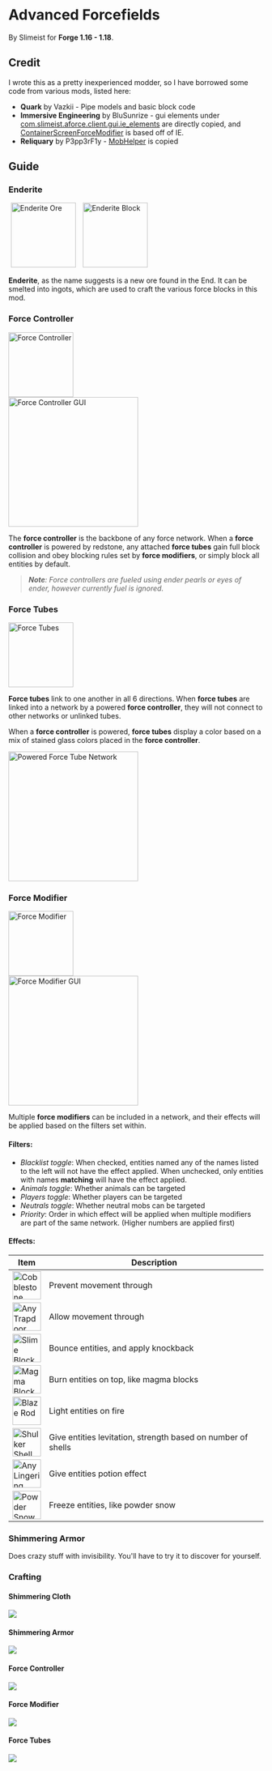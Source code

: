 # Advanced Forcefields

By Slimeist for **Forge 1.16 - 1.18**.

## Credit

I wrote this as a pretty inexperienced modder, so I have borrowed some code from various mods, listed here:
* **Quark** by Vazkii - Pipe models and basic block code
* **Immersive Engineering** by BluSunrize - gui elements under [com.slimeist.aforce.client.gui.ie_elements](src/main/java/com/slimeist/aforce/client/gui/ie_elements) are directly copied,
  and [ContainerScreenForceModifier](src/main/java/com/slimeist/aforce/client/gui/ContainerScreenForceModifier.java) is based off of IE.
* **Reliquary** by P3pp3rF1y - [MobHelper](src/main/java/com/slimeist/aforce/core/util/MobHelper.java) is copied

## Guide

### Enderite

<img src="https://i.imgur.com/MMZa0n6.png" height="128" alt="Enderite Ore" title="Enderite Ore" hspace=5> <img hspace=5 src="https://i.imgur.com/S08XUHE.png" height="128" alt="Enderite Block" title="Enderite Block">

**Enderite**, as the name suggests is a new ore found in the End.
It can be smelted into ingots, which are used to craft the various force
blocks in this mod.

### Force Controller

<img src="https://i.imgur.com/dqZJayg.png" height="128" alt="Force Controller">
<br>
<img src="https://i.imgur.com/RE458ZC.png" height="256" alt="Force Controller GUI">

The **force controller** is the backbone of any force network.
When a **force controller** is powered by redstone, any attached
**force tubes** gain full block collision and obey blocking rules
set by **force modifiers**, or simply block all entities by default.

>***Note**: Force controllers are fueled using ender pearls or eyes
of ender, however currently fuel is ignored.*

### Force Tubes

<img src="https://i.imgur.com/rRLdJpW.png" height="128" title="4 force tubes demonstrating connection patterns" alt="Force Tubes">

**Force tubes** link to one another in all 6 directions. When **force tubes**
are linked into a network by a powered **force controller**, they will not connect
to other networks or unlinked tubes.

When a **force controller** is powered, **force tubes** display a color based on a mix
of stained glass colors placed in the **force controller**.

<img src="https://i.imgur.com/mYryueo.png" height="256" alt="Powered Force Tube Network">

### Force Modifier

<img src="https://i.imgur.com/CzN5Lyb.png" height="128" alt="Force Modifier">
<br>
<img src="https://i.imgur.com/czPv8lH.png" height="256" alt="Force Modifier GUI">

Multiple **force modifiers** can be included in a network, and their effects will
be applied based on the filters set within.

#### Filters:

- *Blacklist toggle*: When checked, entities named any of the names listed to the
  left will not have the effect applied. When unchecked, only entities with names
  **matching** will have the effect applied.
- *Animals toggle*: Whether animals can be targeted
- *Players toggle*: Whether players can be targeted
- *Neutrals toggle*: Whether neutral mobs can be targeted
- *Priority*: Order in which effect will be applied when multiple modifiers are part
of the same network. (Higher numbers are applied first)

#### Effects:

| Item | Description |
| ---- | ----------- |
| <img src="https://i.imgur.com/MI30bwv.png" height=56 title="Cobblestone"> | Prevent movement through |
| <img src="https://i.imgur.com/XwPj18N.png" height=56 title="Any Trapdoor"> | Allow movement through |
| <img src="https://i.imgur.com/210jJhd.png" height=56 title="Slime Block"> | Bounce entities, and apply knockback |
| <img src="https://i.imgur.com/EfoXk29.png" height=56 title="Magma Block"> | Burn entities on top, like magma blocks |
| <img src="https://i.imgur.com/WDhsqqQ.png" height=56 title="Blaze Rod"> | Light entities on fire |
| <img src="https://i.imgur.com/9ClkSPB.png" height=56 title="Shulker Shell"> | Give entities levitation, strength based on number of shells |
| <img src="https://i.imgur.com/fsLH9Gm.png" height=56 title="Any Lingering Potion"> | Give entities potion effect |
| <img src="https://i.imgur.com/48kQ6m5.png" height=56 title="Powder Snow Bucket"> | Freeze entities, like powder snow |

### Shimmering Armor

Does crazy stuff with invisibility. You'll have to try it to discover for yourself.

### Crafting

#### Shimmering Cloth

<img src="https://i.imgur.com/2Ks9raj.png">

#### Shimmering Armor

<img src="https://i.imgur.com/SsZeZAM.png">

#### Force Controller

<img src="https://i.imgur.com/sRToGX3.png">

#### Force Modifier

<img src="https://i.imgur.com/IFTHSUd.png">

#### Force Tubes

<img src="https://i.imgur.com/9ZACpmm.png">